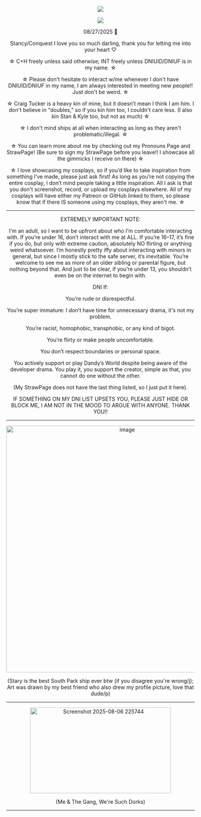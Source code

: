 <p align="center"> <img src="https://komarev.com/ghpvc/?username=charleswasaway&color=blue"> </p>


<p align="center">
  <a href="https://github.com/kittinan/spotify-github-profile">
    <img src="https://spotify-github-profile.kittinanx.com/api/view?uid=oqhfu5vc1lyvi4oew35ue4ddw&cover_image=true&theme=default&show_offline=true&background_color=1d065b&interchange=false&bar_color=bebec6&bar_color_cover=false" />
  </a>
</p>


<p align="center">08/27/2025 💓

<p align="center">Stancy/Conquest I love you so much darling, thank you for letting me into your heart ♡

<p align="center">☆ C+H freely unless said otherwise; INT freely unless DNIUID/DNIUF is in my name. ☆

<p align="center">☆ Please don't hesitate to interact w/me whenever I don't have DNIUID/DNIUF in my name, I am always interested in meeting new people!! Just don't be weird. ☆ 

<p align="center">☆ Craig Tucker is a heavy kin of mine, but it doesn’t mean I think I am him. I don't believe in "doubles," so if you kin him too, I couldn't care less. (I also kin Stan & Kyle too, but not as much) ☆

<p align="center">☆ I don't mind ships at all when interacting as long as they aren't problematic/illegal. ☆

<p align="center">☆ You can learn more about me by checking out my Pronouns Page and StrawPage! (Be sure to sign my StrawPage before you leave!! I showcase all the gimmicks I receive on there) ☆

<p align="center">☆ I love showcasing my cosplays, so if you’d like to take inspiration from something I’ve made, please just ask first! As long as you’re not copying the entire cosplay, I don’t mind people taking a little inspiration. All I ask is that you don't screenshot, record, or upload my cosplays elsewhere. All of my cosplays will have either my Patreon or GitHub linked to them, so please know that if there IS someone using my cosplays, they aren't me. ☆

------------------------------------------------------------------------------------------------------------------

<p align="center">EXTREMELY IMPORTANT NOTE:

<p align="center">I'm an adult, so I want to be upfront about who I’m comfortable interacting with. If you’re under 16, don’t interact with me at ALL. If you’re 16–17, it’s fine if you do, but only with extreme caution, absolutely NO flirting or anything weird whatsoever. I’m honestly pretty iffy about interacting with minors in general, but since I mostly stick to the safe server, it’s inevitable. You’re welcome to see me as more of an older sibling or parental figure, but nothing beyond that. And just to be clear, if you’re under 13, you shouldn’t even be on the internet to begin with.
  
<p align="center">DNI If:

<p align="center">You’re rude or disrespectful.

<p align="center">You’re super immature: I don’t have time for unnecessary drama, it's not my problem.

<p align="center">You’re racist, homophobic, transphobic, or any kind of bigot.

<p align="center">You’re flirty or make people uncomfortable.

<p align="center">You don’t respect boundaries or personal space.

<p align="center">You actively support or play Dandy’s World despite being aware of the developer drama. You play it, you support the creator, simple as that, you cannot do one without the other.

<p align="center">(My StrawPage does not have the last thing listed, so I just put it here).

<p align="center">IF SOMETHING ON MY DNI LIST UPSETS YOU, PLEASE JUST HIDE OR BLOCK ME, I AM NOT IN THE MOOD TO ARGUE WITH ANYONE. THANK YOU!! 

------------------------------------------------------------------------------------------------------------------

<p align="center"><img width="631" height="659" alt="image" src="https://github.com/user-attachments/assets/b8d8647b-f262-483a-8899-54977ece04ec" />



<p align="center">(Stary is the best South Park ship ever btw (if you disagree you're wrong/j); Art was drawn by my best friend who also drew my profile picture, love that dude/p)

------------------------------------------------------------------------------------------------------------------

<p align="center"> <img width="376" height="229" alt="Screenshot 2025-08-06 225744" src="https://github.com/user-attachments/assets/148967e2-4db2-42e8-9cf8-ba2f8072b4f3" />

<p align="center">(Me & The Gang, We're Such Dorks)

------------------------------------------------------------------------------------------------------------------

